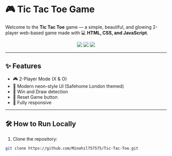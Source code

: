 # 🎮 Tic Tac Toe Game

Welcome to the **Tic Tac Toe** game — a simple, beautiful, and glowing 2-player web-based game made with 💻 **HTML, CSS, and JavaScript**.

<div align="center">
  <img src="https://img.shields.io/badge/HTML-%23E34F26.svg?&style=for-the-badge&logo=html5&logoColor=white"/>
  <img src="https://img.shields.io/badge/CSS-%231572B6.svg?&style=for-the-badge&logo=css3&logoColor=white"/>
  <img src="https://img.shields.io/badge/JavaScript-%23F7DF1E.svg?&style=for-the-badge&logo=javascript&logoColor=black"/>
</div>

---

## ✨ Features

- 🎮 2-Player Mode (X & O)
- 🌈 Modern neon-style UI (Safehome London themed)
- 🧠 Win and Draw detection
- 🔁 Reset Game button
- 📱 Fully responsive

---


## 🛠 How to Run Locally

1. Clone the repository:

```bash
git clone https://github.com/Minahil757575/Tic-Tac-Toe.git
